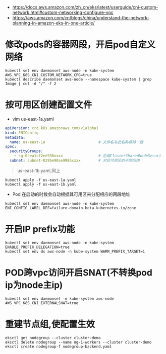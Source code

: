 * https://docs.aws.amazon.com/zh_cn/eks/latest/userguide/cni-custom-network.html#custom-networking-configure-vpc
* https://aws.amazon.com/cn/blogs/china/understand-the-network-planning-in-amazon-eks-in-one-article/

# 修改pods的容器网段，开启pod自定义网络
```
kubectl set env daemonset aws-node -n kube-system AWS_VPC_K8S_CNI_CUSTOM_NETWORK_CFG=true
kubectl describe daemonset aws-node --namespace kube-system | grep Image | cut -d "/" -f 2
```

# 按可用区创建配置文件
* vim us-east-1a.yaml
```yml
apiVersion: crd.k8s.amazonaws.com/v1alpha1
kind: ENIConfig
metadata: 
  name: us-east-1a                        # 文件名与此名称保持一致
spec: 
  securityGroups: 
    - sg-0cea1cf2ed938xxxx                # 后缀ClusterSharedNodeSecurityGroup的安全组
  subnet: subnet-0295e90ae9985xxxx        # 对应可用区的子网网络
```
> us-east-1b.yaml,同上
```
kubectl apply -f us-east-1a.yaml
kubectl apply -f us-east-1b.yaml
```
* Pod 在启动的时候会自动根据其可用区来分配相应的网段地址
```
kubectl set env daemonset aws-node -n kube-system ENI_CONFIG_LABEL_DEF=failure-domain.beta.kubernetes.io/zone
```

# 开启IP prefix功能
```
kubectl set env daemonset aws-node -n kube-system ENABLE_PREFIX_DELEGATION=true
kubectl set env ds aws-node -n kube-system WARM_PREFIX_TARGET=1
```

# POD跨vpc访问开启SNAT(不转换pod ip为node主ip)
```
kubectl set env daemonset -n kube-system aws-node AWS_VPC_K8S_CNI_EXTERNALSNAT=true
```

# 重建节点组,使配置生效
```
eksctl get nodegroup --cluster cluster-demo
eksctl delete nodegroup --name ng-1-workers --cluster cluster-demo 
eksctl create nodegroup-f nodegroup-backend.yaml
```